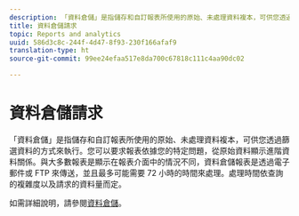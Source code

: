 ```yaml
---
description: 「資料倉儲」是指儲存和自訂報表所使用的原始、未處理資料複本，可供您透過篩選資料的方式來執行。您可以要求報表依據您的特定問題，從原始資料顯示進階資料關係。與大多數報表是顯示在報表介面中的情況不同，資料倉儲報表是透過電子郵件或 FTP 來傳送，並且最多可能需要 72 小時的時間來處理。處理時間依查詢的複雜度以及請求的資料量而定。
title: 資料倉儲請求
topic: Reports and analytics
uuid: 586d3c8c-244f-4d47-8f93-230f166afaf9
translation-type: ht
source-git-commit: 99ee24efaa517e8da700c67818c111c4aa90dc02

---
```



# 資料倉儲請求

「資料倉儲」是指儲存和自訂報表所使用的原始、未處理資料複本，可供您透過篩選資料的方式來執行。您可以要求報表依據您的特定問題，從原始資料顯示進階資料關係。與大多數報表是顯示在報表介面中的情況不同，資料倉儲報表是透過電子郵件或 FTP 來傳送，並且最多可能需要 72 小時的時間來處理。處理時間依查詢的複雜度以及請求的資料量而定。

<!-- I edited this link so it doesn't point to marketing.adobe.com. Please check -Bob -->

如需詳細說明，請參閱[資料倉儲](/help/export/data-warehouse/data-warehouse.md)。
